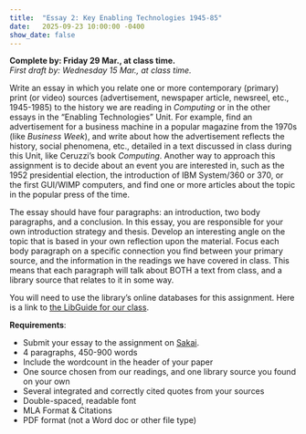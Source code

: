 ```yaml
---
title:  "Essay 2: Key Enabling Technologies 1945-85"
date:   2025-09-23 10:00:00 -0400
show_date: false
---
```

**Complete by: Friday 29 Mar., at class time.**  
*First draft by: Wednesday 15 Mar., at class time.*

Write an essay in which you relate one or more contemporary (primary) print (or video) sources (advertisement, newspaper article, newsreel, etc., 1945-1985) to the history we are reading in *Computing* or in the other essays in the “Enabling Technologies” Unit. For example, find an advertisement for a business machine in a popular magazine from the 1970s (like *Business Week*), and write about how the advertisement reflects the history, social phenomena, etc., detailed in a text discussed in class during this Unit, like Ceruzzi’s book *Computing*. Another way to approach this assignment is to decide about an event you are interested in, such as the 1952 presidential election, the introduction of IBM System/360 or 370, or the first GUI/WIMP computers, and find one or more articles about the topic in the popular press of the time.

The essay should have four paragraphs: an introduction, two body paragraphs, and a conclusion. In this essay, you are responsible for your own introduction strategy and thesis. Develop an interesting angle on the topic that is based in your own reflection upon the material. Focus each body paragraph on a specific connection you find between your primary source, and the information in the readings we have covered in class. This means that each paragraph will talk about BOTH a text from class, and a library source that relates to it in some way.

You will need to use the library’s online databases for this assignment. Here is a link to [the LibGuide for our class](https://libguides.washjeff.edu/CIS100).

**Requirements**:

- Submit your essay to the assignment on [Sakai](//sakai.washjeff.edu).
- 4 paragraphs, 450-900 words
- Include the wordcount in the header of your paper
- One source chosen from our readings, and one library source you found on your own
- Several integrated and correctly cited quotes from your sources 
- Double-spaced, readable font
- MLA Format & Citations
- PDF format (not a Word doc or other file type)
